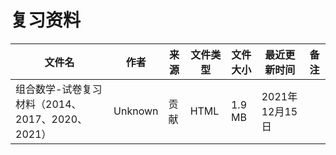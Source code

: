 # 复习资料

文件名|作者|来源|文件类型|文件大小|最近更新时间|备注
---|---|---|---|---|---|---
组合数学-试卷复习材料（2014、2017、2020、2021）|Unknown|贡献|HTML|1.9 MB|2021年12月15日
